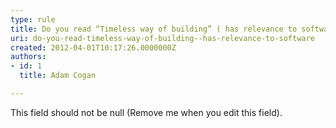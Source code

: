 ```yaml
---
type: rule
title: Do you read “Timeless way of building” ( has relevance to software)?
uri: do-you-read-timeless-way-of-building--has-relevance-to-software
created: 2012-04-01T10:17:26.0000000Z
authors:
- id: 1
  title: Adam Cogan

---
```


 This field should not be null (Remove me when you edit this field). 
